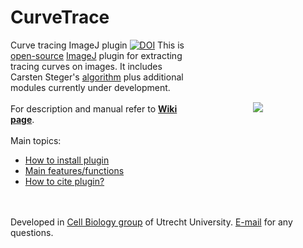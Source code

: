 # CurveTrace
Curve tracing ImageJ plugin
[![DOI](https://zenodo.org/badge/165858856.svg)](https://zenodo.org/badge/latestdoi/165858856)
<img src="http://katpyxa.info/software/CurveTrace/CurveTrace_logo.png" align="right" style="padding:100px"/> This is <a href="http://www.gnu.org/licenses/gpl.html">open-source</a> <a href='http://rsbweb.nih.gov/ij/'>ImageJ</a> plugin for extracting tracing curves on images. It includes Carsten Steger's <a href="http://www.sciencedirect.com/science/article/pii/S107731421200118X">algorithm</a> plus additional modules currently under development.
<br />
<br />
For description and manual refer to <a href="https://github.com/ekatrukha/CurveTrace/wiki"><strong>Wiki page</strong></a>.
<br />
<br />
Main topics:
* [How to install plugin](https://github.com/ekatrukha/CurveTrace/wiki/How-to-install-plugin)
* [Main features/functions](https://github.com/ekatrukha/CurveTrace/wiki)
* [How to cite plugin?](https://github.com/ekatrukha/CurveTrace/wiki/How-to-cite-plugin%3F)
<br />
<br />
Developed in <a href='http://cellbiology.science.uu.nl/'>Cell Biology group</a> of Utrecht University.  
<a href="mailto:katpyxa@gmail.com">E-mail</a> for any questions.
